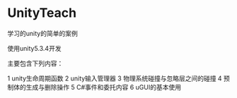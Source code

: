 # UnityTeach
学习的unity的简单的案例

使用unity5.3.4开发

主要包含下列内容：

1 unity生命周期函数
2 unity输入管理器
3 物理系统碰撞与忽略层之间的碰撞
4 预制体的生成与删除操作
5 C#事件和委托内容
6 uGUI的基本使用
